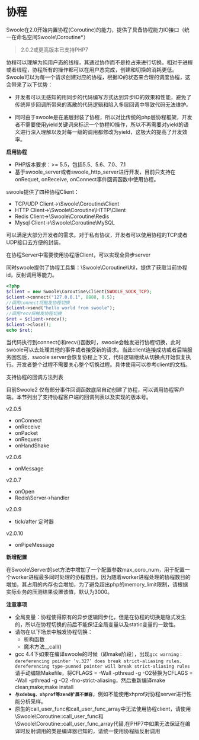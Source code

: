 # 协程
Swoole在2.0开始内置协程(Coroutine)的能力，提供了具备协程能力IO接口（统一在命名空间Swoole\Coroutine\*）

>2.0.2或更高版本已支持PHP7

协程可以理解为纯用户态的线程，其通过协作而不是抢占来进行切换。相对于进程或者线程，协程所有的操作都可以在用户态完成，创建和切换的消耗更低。Swoole可以为每一个请求创建对应的协程，根据IO的状态来合理的调度协程，这会带来了以下优势：

* 开发者可以无感知的用同步的代码编写方式达到异步IO的效果和性能，避免了传统异步回调所带来的离散的代码逻辑和陷入多层回调中导致代码无法维护。

* 同时由于swoole是在底层封装了协程，所以对比传统的php层协程框架，开发者不需要使用yield关键词来标识一个协程IO操作，所以不再需要对yield的语义进行深入理解以及对每一级的调用都修改为yield，这极大的提高了开发效率。

**启用协程**

* PHP版本要求：>= 5.5，包括5.5、5.6、7.0、7.1
* 基于swoole_server或者swoole_http_server进行开发，目前只支持在onRequet, onReceive, onConnect事件回调函数中使用协程。

swoole提供了四种协程Client：

* TCP/UDP Client->\Swoole\Coroutine\Client  
* HTTP Client->\Swoole\Coroutine\HTTP\Client  
* Redis Client->\Swoole\Coroutine\Redis
* Mysql Client->\Swoole\Coroutine\MySQL

可以满足大部分开发者的需求。对于私有协议，开发者可以使用协程的TCP或者UDP接口去方便的封装。

在协程Server中需要使用协程版Client，可以实现全异步server

同时swoole提供了协程工具集：\Swoole\Coroutine\Util，提供了获取当前协程id，反射调用等能力。
```php
<?php
$client = new Swoole\Coroutine\Client(SWOOLE_SOCK_TCP);
$client->connect("127.0.0.1", 8888, 0.5);
//调用connect将触发协程切换
$client->send("hello world from swoole");
//调用recv将触发协程切换
$ret = $client->recv();
$client->close();
echo $ret;
```
当代码执行到connect()和recv()函数时，swoole会触发进行协程切换，此时swoole可以去处理其他的事件或者接受新的请求。当此client连接成功或者后端服务回包后，swoole server会恢复协程上下文，代码逻辑继续从切换点开始恢复执行。开发者整个过程不需要关心整个切换过程。具体使用可以参考client的文档。

支持协程的回调方法列表 

目前Swoole2 仅有部分事件回调函数底层自动创建了协程，可以调用协程客户端。本节列出了支持协程客户端的回调列表以及实现的版本号。

v2.0.5  

* onConnect  
* onReceive  
* onPacket  
* onRequest  
* onHandShake  

v2.0.6  

* onMessage  

v2.0.7  

* onOpen  
* Redis\Server->handler

v2.0.9
* tick/after 定时器

v2.0.10

* onPipeMessage

**新增配置**

在Swoole\Server的set方法中增加了一个配置参数max_coro_num，用于配置一个worker进程最多同时处理的协程数目。因为随着worker进程处理的协程数目的增加，其占用的内存也会增加，为了避免超出php的memory_limit限制，请根据实际业务的压测结果设置该值，默认为3000。



**注意事项**

* 全局变量：协程使得原有的异步逻辑同步化，但是在协程的切换是隐式发生的，所以在协程切换的前后不能保证全局变量以及static变量的一致性。
* 请勿在以下场景中触发协程切换：
    * 析构函数
    * 魔术方法__call()
* gcc 4.4下如果在编译swoole的时候（即make阶段），出现```gcc warning： dereferencing pointer ‘v.327’ does break strict-aliasing rules、 dereferencing type-punned pointer will break strict-aliasing rules``` 请手动编辑Makefile，将CFLAGS = -Wall -pthread -g -O2替换为CFLAGS = -Wall -pthread -g -O2 -fno-strict-aliasing，然后重新编译make clean;make;make install
* **`与xdebug、xhprof等zend扩展不兼容`**，例如不能使用xhprof对协程server进行性能分析采样。
* 原生的call_user_func和call_user_func_array中无法使用协程client，请使用\Swoole\Coroutine::call_user_func和\Swoole\Coroutine::call_user_func_array代替,在PHP7中如果无法保证在编译时反射调用的类是编译器已知的，请统一使用协程版反射调用